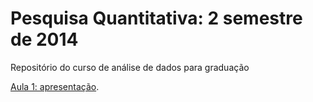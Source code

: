 # Pesquisa Quantitativa: 2 semestre de 2014


Repositório do curso de análise de dados para graduação

[Aula 1: apresentação](https://mybinder.org/v2/gh/jaironicolau/quantitativa_2024/120b0430ca28acd4e310e6aa864575f095eede55?urlpath=lab%2Ftree%2Fchap02.ipynb).



